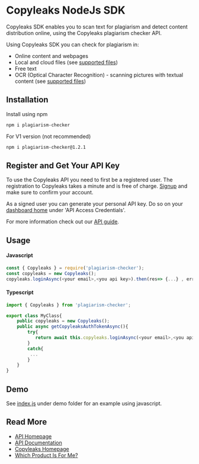 # Copyleaks NodeJs SDK

Copyleaks SDK enables you to scan text for plagiarism and detect content distribution online, using the Copyleaks plagiarism checker API.

Using Copyleaks SDK you can check for plagiarism in:
* Online content and webpages
* Local and cloud files (see [supported files](https://api.copyleaks.com/documentation/specifications#2-supported-file-types))
* Free text
* OCR (Optical Character Recognition) - scanning pictures with textual content (see [supported files](https://api.copyleaks.com/documentation/specifications#6-supported-image-types-ocr))

## Installation

Install using npm

```bash
npm i plagiarism-checker
```

For V1 version (not recommended)
```bash
npm i plagiarism-checker@1.2.1
```

## Register and Get Your API Key
To use the Copyleaks API you need to first be a registered user. The registration to Copyleaks takes a minute and is free of charge. [Signup](https://api.copyleaks.com/?register=true) and make sure to confirm your account.

As a signed user you can generate your personal API key. Do so on your [dashboard home](https://api.copyleaks.com/dashboard/:product) under 'API Access Credentials'.

For more information check out our [API guide](https://api.copyleaks.com/documentation/v3).

## Usage

#### Javascript
```js
const { Copyleaks } = require('plagiarism-checker');  
const copyleaks = new Copyleaks();
copyleaks.loginAsync(<your email>,<you api key>).then(res=> {...} , err=> {...});
```
#### Typescript
```ts
import { Copyleaks } from 'plagiarism-checker';  

export class MyClass{
    public copyleaks = new Copyleaks();
    public async getCopyleaksAuthTokenAsync(){
        try{
           return await this.copyleaks.loginAsync(<your email>,<you api key>); 
        }
        catch{
         ...   
        }
    }
}
```

## Demo
See [index.js](./demo/index.js) under demo folder for an example using javascript.
## Read More
* [API Homepage](https://api.copyleaks.com/)
* [API Documentation](https://api.copyleaks.com/documentation)
* [Copyleaks Homepage](https://copyleaks.com/)
* [Which Product Is For Me?](https://copyleaks.com/support/which-copyleaks-product-is-for-me)